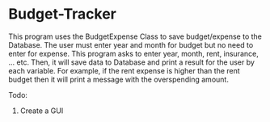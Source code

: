 # Budget-Tracker

This program uses the BudgetExpense Class to save budget/expense to the Database. The user must enter year and month for budget but 
no need to enter for expense. This program asks to enter year, month, rent, insurance, ... etc. Then, it will save data to Database and print 
a result for the user by each variable. For example, if the rent expense is higher than the rent budget then it will print a message with the 
overspending amount.  

Todo:
1. Create a GUI
